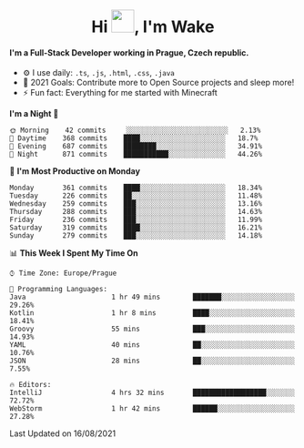 <h1 align="center">Hi <img src="https://raw.githubusercontent.com/MrWakeCZ/MrWakeCZ/master/Hi.gif" width="40px" />, I'm Wake</h1>

#### I'm a Full-Stack Developer working in Prague, Czech republic.
- ⚙️ I use daily: `.ts`, `.js`, `.html`, `.css`, `.java`
- 🥅 2021 Goals: Contribute more to Open Source projects and sleep more!
- ⚡ Fun fact: Everything for me started with Minecraft

<!--START_SECTION:waka-->
**I'm a Night 🦉** 

```text
🌞 Morning    42 commits     ░░░░░░░░░░░░░░░░░░░░░░░░░   2.13% 
🌆 Daytime    368 commits    ████░░░░░░░░░░░░░░░░░░░░░   18.7% 
🌃 Evening    687 commits    ████████░░░░░░░░░░░░░░░░░   34.91% 
🌙 Night      871 commits    ███████████░░░░░░░░░░░░░░   44.26%

```
📅 **I'm Most Productive on Monday** 

```text
Monday       361 commits    ████░░░░░░░░░░░░░░░░░░░░░   18.34% 
Tuesday      226 commits    ██░░░░░░░░░░░░░░░░░░░░░░░   11.48% 
Wednesday    259 commits    ███░░░░░░░░░░░░░░░░░░░░░░   13.16% 
Thursday     288 commits    ███░░░░░░░░░░░░░░░░░░░░░░   14.63% 
Friday       236 commits    ███░░░░░░░░░░░░░░░░░░░░░░   11.99% 
Saturday     319 commits    ████░░░░░░░░░░░░░░░░░░░░░   16.21% 
Sunday       279 commits    ███░░░░░░░░░░░░░░░░░░░░░░   14.18%

```


📊 **This Week I Spent My Time On** 

```text
⌚︎ Time Zone: Europe/Prague

💬 Programming Languages: 
Java                     1 hr 49 mins        ███████░░░░░░░░░░░░░░░░░░   29.26% 
Kotlin                   1 hr 8 mins         ████░░░░░░░░░░░░░░░░░░░░░   18.41% 
Groovy                   55 mins             ███░░░░░░░░░░░░░░░░░░░░░░   14.93% 
YAML                     40 mins             ██░░░░░░░░░░░░░░░░░░░░░░░   10.76% 
JSON                     28 mins             ██░░░░░░░░░░░░░░░░░░░░░░░   7.55%

🔥 Editors: 
IntelliJ                 4 hrs 32 mins       ██████████████████░░░░░░░   72.72% 
WebStorm                 1 hr 42 mins        ██████░░░░░░░░░░░░░░░░░░░   27.28%

```


 Last Updated on 16/08/2021
<!--END_SECTION:waka-->
